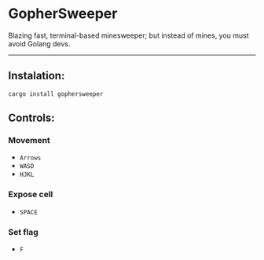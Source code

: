 # GopherSweeper
Blazing fast, terminal-based minesweeper; but instead of mines, you must avoid Golang devs.

---

## Instalation:
`cargo install gophersweeper`

## Controls:

### Movement
- `Arrows`
- `WASD`
- `HJKL`

### Expose cell
- `SPACE`

### Set flag
- `F`